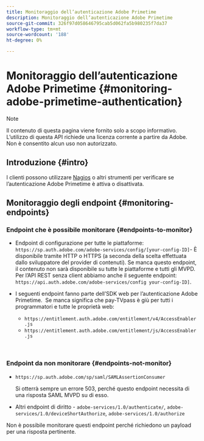```yaml
---
title: Monitoraggio dell’autenticazione Adobe Primetime
description: Monitoraggio dell’autenticazione Adobe Primetime
source-git-commit: 326f97d058646795cab5d062fa5b980235f7da37
workflow-type: tm+mt
source-wordcount: '188'
ht-degree: 0%

---
```



# Monitoraggio dell’autenticazione Adobe Primetime {#monitoring-adobe-primetime-authentication}

>[!NOTE]
>
>Il contenuto di questa pagina viene fornito solo a scopo informativo. L’utilizzo di questa API richiede una licenza corrente a partire da Adobe. Non è consentito alcun uso non autorizzato.

## Introduzione {#intro}

I clienti possono utilizzare [Nagios](http://www.nagios.org) o altri strumenti per verificare se l’autenticazione Adobe Primetime è attiva o disattivata. 

## Monitoraggio degli endpoint {#monitoring-endpoints}

### Endpoint che è possibile monitorare {#endpoints-to-monitor}

* Endpoint di configurazione per tutte le piattaforme: `https://sp.auth.adobe.com/adobe-services/config/[your-config-ID]`- È disponibile tramite HTTP o HTTPS (a seconda della scelta effettuata dallo sviluppatore del provider di contenuti). Se manca questo endpoint, il contenuto non sarà disponibile su tutte le piattaforme e tutti gli MVPD. Per l’API REST senza client abbiamo anche il seguente endpoint:  `https://api.auth.adobe.com/adobe-services/config your-config-ID]`.

* I seguenti endpoint fanno parte dell’SDK web per l’autenticazione Adobe Primetime.  Se manca significa che pay-TVpass è giù per tutti i programmatori e tutte le proprietà web:

   * `https://entitlement.auth.adobe.com/entitlement/v4/AccessEnabler.js`
   * `https://entitlement.auth.adobe.com/entitlement/js/AccessEnabler.js`

 
### Endpoint da non monitorare {#endpoints-not-monitor}

* `https://sp.auth.adobe.com/sp/saml/SAMLAssertionConsumer`

   Si otterrà sempre un errore 503, perché questo endpoint necessita di una risposta SAML MVPD su di esso.

* Altri endpoint di diritto - `adobe-services/1.0/authenticate/`, `adobe-services/1.0/deviceShortAuthorize`, `adobe-services/1.0/authorize`

Non è possibile monitorare questi endpoint perché richiedono un payload per una risposta pertinente.
